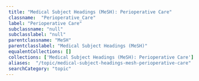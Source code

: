 ```yaml
--- 
 title: "Medical Subject Headings (MeSH): Perioperative Care" 
 classname:  "Perioperative_Care" 
 label: "Perioperative Care" 
 subclassname: "null" 
 subclasslabel: "null" 
 parentclassname: "MeSH" 
 parentclasslabel: "Medical Subject Headings (MeSH)" 
 equalentCollections: [] 
 collections: ['Medical Subject Headings (MeSH): Perioperative Care']
 aliases:  "/topic/medical-subject-headings-mesh-perioperative-care"  
 searchCategory: "topic" 
---
```

